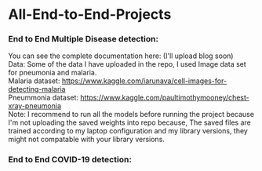 # All-End-to-End-Projects
                                                                                                                                                                      
### End to End Multiple Disease detection: 

You can see the complete documentation here:  (I'll upload blog soon)                                                                                                                                                 
Data: Some of the data I have uploaded in the repo, I used Image data set for pneumonia and malaria.                                                                                                                                                                           
Malaria dataset: https://www.kaggle.com/iarunava/cell-images-for-detecting-malaria                                                                                                     
Pneummonia dataset: https://www.kaggle.com/paultimothymooney/chest-xray-pneumonia                                                                                                                       
Note: I recommend to run all the models before running the project because I'm not uploading the saved weights into repo because, The saved files are trained according to my laptop configuration and my library versions, they might not compatable with your library versions.                                                                                    
                                                                                                                                                                      
### End to End COVID-19 detection: 

                                                                 
